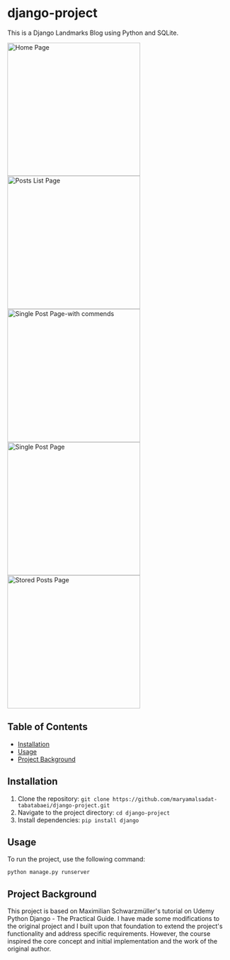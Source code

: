 # django-project

This is a Django Landmarks Blog using Python and SQLite.<br>


<img src="https://github.com/maryamalsadat-tabatabaei/django-project/assets/87692864/0da229ac-c530-4a78-847b-f1b3cbe738de" alt="Home Page" width="300" height="300">
<img src="https://github.com/maryamalsadat-tabatabaei/django-project/assets/87692864/cd2838a0-ecc6-4854-8992-54ef008bd617" alt="Posts List Page" width="300" height="300">
<img src="https://github.com/maryamalsadat-tabatabaei/django-project/assets/87692864/23f01afb-bc62-4c1c-8308-735266f81b32" alt="Single Post Page-with commends" width="300" height="300">
<img src="https://github.com/maryamalsadat-tabatabaei/django-project/assets/87692864/a57cf0ca-e26c-44e0-b06b-f9ca58895259" alt="Single Post Page" width="300" height="300">
<img src="https://github.com/maryamalsadat-tabatabaei/django-project/assets/87692864/3f0869d5-4c60-4cdd-b866-f5c4463696b7" alt="Stored Posts Page" width="300" height="300">

## Table of Contents

- [Installation](#installation)
- [Usage](#usage)
- [Project Background](#project-background)

## Installation

1. Clone the repository: `git clone https://github.com/maryamalsadat-tabatabaei/django-project.git`
2. Navigate to the project directory: `cd django-project`
3. Install dependencies: `pip install django`

## Usage

To run the project, use the following command:

<pre><code>python manage.py runserver</code></pre>

## Project Background

This project is based on Maximilian Schwarzmüller's tutorial on Udemy Python Django - The Practical Guide. I have made some modifications to the original project and I built upon that foundation to extend the project's functionality and address specific requirements. However, the course inspired the core concept and initial implementation and the work of the original author.
